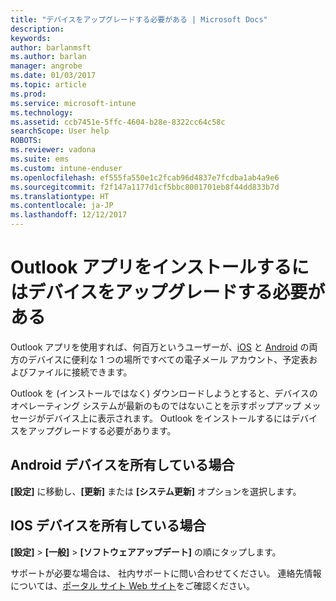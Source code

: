 ```yaml
---
title: "デバイスをアップグレードする必要がある | Microsoft Docs"
description: 
keywords: 
author: barlanmsft
ms.author: barlan
manager: angrobe
ms.date: 01/03/2017
ms.topic: article
ms.prod: 
ms.service: microsoft-intune
ms.technology: 
ms.assetid: ccb7451e-5ffc-4604-b28e-8322cc64c58c
searchScope: User help
ROBOTS: 
ms.reviewer: vadona
ms.suite: ems
ms.custom: intune-enduser
ms.openlocfilehash: ef555fa550e1c2fcab96d4837e7fcdba1ab4a9e6
ms.sourcegitcommit: f2f147a1177d1cf5bbc8001701eb8f44dd833b7d
ms.translationtype: HT
ms.contentlocale: ja-JP
ms.lasthandoff: 12/12/2017
---
```

# <a name="you-need-to-upgrade-your-device-to-install-the-outlook-app"></a>Outlook アプリをインストールするにはデバイスをアップグレードする必要がある

Outlook アプリを使用すれば、何百万というユーザーが、[iOS](https://itunes.apple.com/us/app/microsoft-outlook-email-calendar/id951937596?mt=8) と [Android](https://play.google.com/store/apps/details?id=com.microsoft.office.outlook) の両方のデバイスに便利な 1 つの場所ですべての電子メール アカウント、予定表およびファイルに接続できます。

Outlook を (インストールではなく) ダウンロードしようとすると、デバイスのオペレーティング システムが最新のものではないことを示すポップアップ メッセージがデバイス上に表示されます。 Outlook をインストールするにはデバイスをアップグレードする必要があります。

## <a name="if-you-have-an-android-device"></a>Android デバイスを所有している場合
**[設定]** に移動し、**[更新]** または **[システム更新]** オプションを選択します。

## <a name="if-you-have-an-ios-device"></a>IOS デバイスを所有している場合
**[設定]** > **[一般]** > **[ソフトウェアアップデート]** の順にタップします。

サポートが必要な場合は、 社内サポートに問い合わせてください。 連絡先情報については、[ポータル サイト Web サイト](https://portal.manage.microsoft.com#HelpDeskDialog)をご確認ください。
